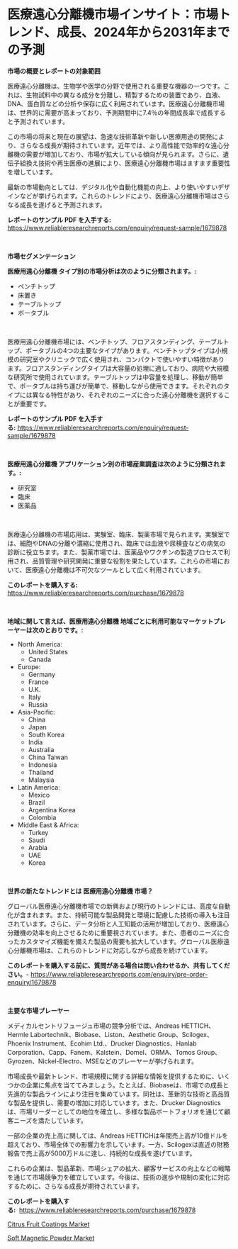 <p><h1>医療遠心分離機市場インサイト：市場トレンド、成長、2024年から2031年までの予測</h1></p><p><strong>市場の概要とレポートの対象範囲</strong></p>
<p><p>医療遠心分離機は、生物学や医学の分野で使用される重要な機器の一つです。これは、生物試料中の異なる成分を分離し、精製するための装置であり、血液、DNA、蛋白質などの分析や保存に広く利用されています。医療遠心分離機市場は、世界的に需要が高まっており、予測期間中に7.4％の年間成長率で成長すると予測されています。</p><p>この市場の将来と現在の展望は、急速な技術革新や新しい医療用途の開発により、さらなる成長が期待されています。近年では、より高性能で効率的な遠心分離機の需要が増加しており、市場が拡大している傾向が見られます。さらに、遺伝子組換え技術や再生医療の進展により、医療遠心分離機市場はますます重要性を増しています。</p><p>最新の市場動向としては、デジタル化や自動化機能の向上、より使いやすいデザインなどが挙げられます。これらのトレンドにより、医療遠心分離機市場はさらなる成長を遂げると予測されます。</p></p>
<p><strong>レポートのサンプル PDF を入手する:</strong> <a href="https://www.reliableresearchreports.com/enquiry/request-sample/1679878">https://www.reliableresearchreports.com/enquiry/request-sample/1679878</a></p>
<p>&nbsp;</p>
<p><strong>市場セグメンテーション</strong></p>
<p><strong>医療用遠心分離機 タイプ別の市場分析は次のように分類されます。:</strong></p>
<p><ul><li>ベンチトップ</li><li>床置き</li><li>テーブルトップ</li><li>ポータブル</li></ul></p>
<p>&nbsp;</p>
<p><p>医療用遠心分離機市場には、ベンチトップ、フロアスタンディング、テーブルトップ、ポータブルの4つの主要なタイプがあります。ベンチトップタイプは小規模の研究室やクリニックで広く使用され、コンパクトで使いやすい特徴があります。フロアスタンディングタイプは大容量の処理に適しており、病院や大規模な研究所で使用されています。テーブルトップは中容量を処理し、移動が簡単で、ポータブルは持ち運びが簡単で、移動しながら使用できます。それぞれのタイプには異なる特性があり、それぞれのニーズに合った遠心分離機を選択することが重要です。</p></p>
<p><strong>レポートのサンプル PDF を入手する:</strong>&nbsp;<a href="https://www.reliableresearchreports.com/enquiry/request-sample/1679878">https://www.reliableresearchreports.com/enquiry/request-sample/1679878</a></p>
<p>&nbsp;</p>
<p><strong> 医療用遠心分離機 アプリケーション別の市場産業調査は次のように分類されます。:</strong></p>
<p><ul><li>研究室</li><li>臨床</li><li>医薬品</li></ul></p>
<p>&nbsp;</p>
<p><p>医療遠心分離機の市場応用は、実験室、臨床、製薬市場で見られます。実験室では、細胞やDNAの分離や濃縮に使用され、臨床では血液や尿検査などの病気の診断に役立ちます。また、製薬市場では、医薬品やワクチンの製造プロセスで利用され、品質管理や研究開発に重要な役割を果たしています。これらの市場において、医療遠心分離機は不可欠なツールとして広く利用されています。</p></p>
<p><strong>このレポートを購入する:</strong>&nbsp; <a href="https://www.reliableresearchreports.com/purchase/1679878">https://www.reliableresearchreports.com/purchase/1679878</a></p>
<p>&nbsp;</p>
<p><strong>地域に関して言えば、医療用遠心分離機 地域ごとに利用可能なマーケットプレーヤーは次のとおりです。:</strong></p>
<p><ul>
    <li>
        North America:
        <ul>
            <li>United States</li>
            <li>Canada</li>
        </ul>
    </li>
    <li>
        Europe:
        <ul>
            <li>Germany</li>
            <li>France</li>
            <li>U.K.</li>
            <li>Italy</li>
            <li>Russia</li>
        </ul>
    </li>
    <li>
        Asia-Pacific:
        <ul>
            <li>China</li>
            <li>Japan</li>
            <li>South Korea</li>
            <li>India</li>
            <li>Australia</li>
            <li>China Taiwan</li>
            <li>Indonesia</li>
            <li>Thailand</li>
            <li>Malaysia</li>
        </ul>
    </li>
    <li>
        Latin America:
        <ul>
            <li>Mexico</li>
            <li>Brazil</li>
            <li>Argentina Korea</li>
            <li>Colombia</li>
        </ul>
    </li>
    <li>
        Middle East & Africa:
        <ul>
            <li>Turkey</li>
            <li>Saudi</li>
            <li>Arabia</li>
            <li>UAE</li>
            <li>Korea</li>
        </ul>
    </li>
    </ul></p>
<p>&nbsp;</p>
<p><strong>世界の新たなトレンドとは 医療用遠心分離機 市場？</strong></p>
<p><p>グローバル医療遠心分離機市場での新興および現行のトレンドには、高度な自動化が含まれます。また、持続可能な製品開発と環境に配慮した技術の導入も注目されています。さらに、データ分析と人工知能の活用が増加しており、医療遠心分離機の効率を向上させるために重要視されています。また、患者のニーズに合ったカスタマイズ機能を備えた製品の需要も拡大しています。グローバル医療遠心分離機市場は、これらのトレンドに対応しながら成長を続けています。</p></p>
<p><strong>このレポートを購入する前に、質問がある場合は問い合わせるか、共有してください。</strong>- <a href="https://www.reliableresearchreports.com/enquiry/pre-order-enquiry/1679878">https://www.reliableresearchreports.com/enquiry/pre-order-enquiry/1679878</a></p>
<p>&nbsp;</p>
<p><strong>主要な市場プレーヤー</strong></p>
<p><p>メディカルセントリフュージュ市場の競争分析では、Andreas HETTICH、Hermle Labortechnik、Biobase、Liston、Aesthetic Group、Scilogex、Phoenix Instrument、Ecohim Ltd.、Drucker Diagnostics、Hanlab Corporation、Capp、Fanem、Kalstein、Domel、ORMA、Tomos Group、Gyrozen、Nickel-Electro、MSEなどのプレーヤーが挙げられます。</p><p>市場成長や最新トレンド、市場規模に関する詳細な情報を提供するために、いくつかの企業に焦点を当ててみましょう。たとえば、Biobaseは、市場での成長と先進的な製品ラインにより注目を集めています。同社は、革新的な技術と高品質な製品を提供し、需要の増加に対応しています。また、Drucker Diagnosticsは、市場リーダーとしての地位を確立し、多様な製品ポートフォリオを通じて顧客ニーズを満たしています。</p><p>一部の企業の売上高に関しては、Andreas HETTICHは年間売上高が10億ドルを超えており、市場全体での影響力を示しています。一方、Scilogexは直近の財務報告で売上高が5000万ドルに達し、持続的な成長を遂げています。</p><p>これらの企業は、製品革新、市場シェアの拡大、顧客サービスの向上などの戦略を通じて市場競争力を確立しています。今後は、技術の進歩や規制の変化に対応するために、さらなる成長が期待されています。</p></p>
<p><strong>このレポートを購入する:</strong>&nbsp;&nbsp;<a href="https://www.reliableresearchreports.com/purchase/1679878">https://www.reliableresearchreports.com/purchase/1679878</a></p>
<p><p><a href="https://iodized-pantydraco-05c.notion.site/Citrus-Fruit-Coatings-Market-Research-Report-Forecasted-for-Period-from-2024-2031-by-Market-Type--b368b9645c234542a8ad1e843240b6d7">Citrus Fruit Coatings Market</a></p><p><a href="https://noble-drawer-34c.notion.site/Soft-Magnetic-Powder-Market-Size-Reflecting-a-Forecast-Till-2031-Market-By-Type-By-Application-and-8507063855e3415e932742d6bf13ec87">Soft Magnetic Powder Market</a></p></p>